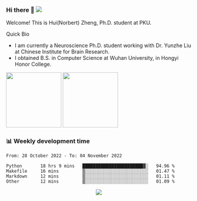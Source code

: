 ### Hi there 👋 ![](https://komarev.com/ghpvc/?username=fassial)

Welcome! This is Hui(Norbert) Zheng, Ph.D. student at PKU.

<!--
**Fassial/fassial** is a ✨ _special_ ✨ repository because its `README.md` (this file) appears on your GitHub profile.

Here are some ideas to get you started:

- 🔭 I’m currently working on ...
- 🌱 I’m currently learning ...
- 👯 I’m looking to collaborate on ...
- 🤔 I’m looking for help with ...
- 💬 Ask me about ...
- 📫 How to reach me: ...
- 😄 Pronouns: ...
- ⚡ Fun fact: ...
-->

Quick Bio
- I am currently a Neuroscience Ph.D. student working with Dr. Yunzhe Liu at Chinese Institute for Brain Research.
- I obtained B.S. in Computer Science at Wuhan University, in Hongyi Honor College.

<!-- GitHub Statistics -->
<div >
  <img height="150px" src="https://github-readme-stats.vercel.app/api?username=NorbertZheng&hide_title=true&hide_border=true&show_icons=trueline_height=21&text_color=000&icon_color=000&bg_color=0,ea6161,ffc64d,fffc4d,52fa5a&theme=graywhite&count_private=true" />
  <img height="150px" src="https://github-readme-stats.vercel.app/api/top-langs/?username=NorbertZheng&hide_title=true&hide_border=true&layout=compact&langs_count=6&text_color=000&icon_color=fff&bg_color=0,52fa5a,4dfcff,c64dff&theme=graywhite&hide=Jupyter%20Notebook" />
</div>

### 📊 Weekly development time
<!--START_SECTION:waka-->

```text
From: 28 October 2022 - To: 04 November 2022

Python       18 hrs 9 mins   ███████████████████████▓░   94.96 %
Makefile     16 mins         ▒░░░░░░░░░░░░░░░░░░░░░░░░   01.47 %
Markdown     12 mins         ▒░░░░░░░░░░░░░░░░░░░░░░░░   01.11 %
Other        12 mins         ▒░░░░░░░░░░░░░░░░░░░░░░░░   01.09 %
```

<!--END_SECTION:waka-->

<!-- GitHub Activity Graph -->
<div align="center"><img src="https://activity-graph.herokuapp.com/graph?username=NorbertZheng&theme=xcode" /></div>
